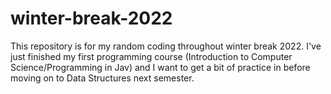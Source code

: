 # winter-break-2022
<p>This repository is for my random coding throughout winter break 2022. I've just finished my first programming course (Introduction to Computer Science/Programming in Jav) and I want to get a bit of practice in before moving on to Data Structures next semester.</p>
